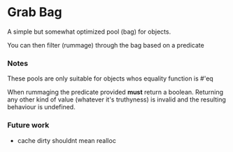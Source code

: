 # Grab Bag

A simple but somewhat optimized pool (bag) for objects.

You can then filter (rummage) through the bag based on a predicate

### Notes

These pools are only suitable for objects whos equality function is #'eq

When rummaging the predicate provided **must** return a boolean. Returning any other kind of value (whatever it's truthyness) is invalid and the resulting behaviour is undefined.

### Future work

- cache dirty shouldnt mean realloc
